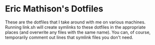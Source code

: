 Eric Mathison's Dotfiles
========================

These are the dotfiles that I take around with me on various machines. Running
link.sh will create symlinks to these dotfiles in the appropriate places (and
overwrite any files with the same name). You can, of course, temporarily comment
out lines that symlink files you don't need.
